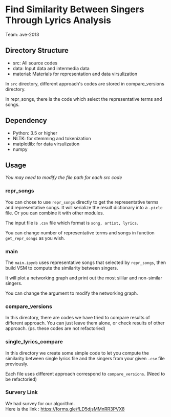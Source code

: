 # Find Similarity Between Singers Through Lyrics Analysis

Team: ave-2013

## Directory Structure

- src: All source codes
- data: Input data and intermedia data
- material: Materials for representation and data virsulization

In `src` directory, different approach's codes are stored in compare_versions
directory.

In repr_songs, there is the code which select the representative terms and
songs.

## Dependency

- Python: 3.5 or higher
- NLTK: for stemming and tokenization
- matplotlib: for data virsulization
- numpy

## Usage

*You may need to modify the file path for each src code*

### repr_songs

You can chose to use `repr_songs` directly to get the representative terms and
representative songs. It will serialize the result dictionary into a `.picle`
file. Or you can combine it with other modules.

The input file is `.csv` file which format is `song, artist, lyrics`.

You can change number of representative terms and songs in function
`get_repr_songs` as you wish. 

### main

The `main.ipynb` uses representative songs that selected by `repr_songs`, then
build VSM to compute the similarity between singers.

It will plot a networking graph and print out the most sililar and non-similar
singers.

You can change the argument to modify the networking graph.

### compare_versions

In this directory, there are codes we have tried to compare results of
different approach. You can just leave them alone, or check results of other
approach. (ps. these codes are not refactoried)

### single_lyrics_compare

In this directory we create some simple code to let you compute the similarity
between single lyrics file and the singers from your given `.csv` file
previously.

Each file uses different approach correspond to `compare_versions`. (Need to be
refactoried)

### Survery Link

We had survey for our algorithm.  
Here is the link : https://forms.gle/fLD5djsMMnRR3PVX8
